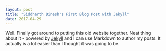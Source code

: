 ```yaml
---
layout: post
title: "Siddharth Dinesh's First Blog Post with Jekyll"
date: 2017-04-29
---
```

Well. Finally got around to putting this old website together.
Neat thing about it - powered by [Jekyll](http://jekyllrb.com) and I can use Markdown to author my posts. 
It actually is a lot easier than I thought it was going to be.
